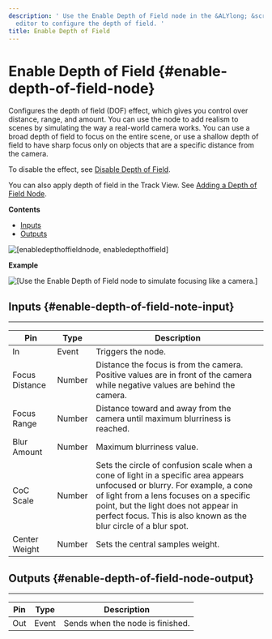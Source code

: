```yaml
---
description: ' Use the Enable Depth of Field node in the &ALYlong; &script-canvas;
  editor to configure the depth of field. '
title: Enable Depth of Field
---
```

# Enable Depth of Field {#enable-depth-of-field-node}

Configures the depth of field \(DOF\) effect, which gives you control over distance, range, and amount\. You can use the node to add realism to scenes by simulating the way a real\-world camera works\. You can use a broad depth of field to focus on the entire scene, or use a shallow depth of field to have sharp focus only on objects that are a specific distance from the camera\.

To disable the effect, see [Disable Depth of Field](/docs/userguide/rendering/disable/depth-of-field-node.md)\.

You can also apply depth of field in the Track View\. See [Adding a Depth of Field Node](/docs/userguide/cinematics/track-view/nodes-dof.md)\.

**Contents**
+ [Inputs](#enable-depth-of-field-note-input)
+ [Outputs](#enable-depth-of-field-node-output)

![\[enabledepthoffieldnode, enabledepthoffield\]](/images/userguide/scripting/script-canvas/scriptcanvasnodes/script-canvas-enable-depth-of-field-node.png)

**Example**

![\[Use the Enable Depth of Field node to simulate focusing like a camera.\]](/images/userguide/scripting/script-canvas/scriptcanvasnodes/enable-depth-of-field-node-example.png)

## Inputs {#enable-depth-of-field-note-input}


****

| Pin | Type | Description |
| --- | --- | --- |
| In | Event |  Triggers the node\.  |
| Focus Distance | Number |  Distance the focus is from the camera\. Positive values are in front of the camera while negative values are behind the camera\.  |
|  Focus Range  | Number |  Distance toward and away from the camera until maximum blurriness is reached\.  |
| Blur Amount | Number | Maximum blurriness value\. |
| CoC Scale | Number |  Sets the circle of confusion scale when a cone of light in a specific area appears unfocused or blurry\. For example, a cone of light from a lens focuses on a specific point, but the light does not appear in perfect focus\.   This is also known as the blur circle of a blur spot\.  |
| Center Weight | Number | Sets the central samples weight\. |

## Outputs {#enable-depth-of-field-node-output}


****

| Pin | Type | Description |
| --- | --- | --- |
| Out | Event | Sends when the node is finished\. |